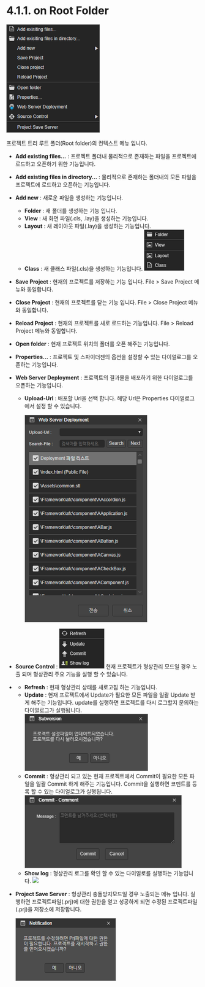 # 4.1.1. on Root Folder

![](../../.gitbook/assets/context-rootnode-01.png)

프로젝트 트리 루트 폴더\(Root folder\)의 컨텍스트 메뉴 입니다.

* **Add existing files...** :  프로젝트 폴더내 물리적으로 존재하는 파일을 프로젝트에 로드하고 오픈하기 위한 기능입니다.
* **Add existing files in directory...** :  물리적으로 존재하는 폴더내의 모든 파일을 프로젝트에 로드하고 오픈하는 기능입니다.
* **Add new** : 새로운 파일을 생성하는 기능입니다.
  * **Folder** : 새 폴더를 생성하는 기능 입니다.
  * **View** : 새 화면 파일\(.cls, .lay\)을 생성하는 기능입니다.
  * **Layout** : 새 레이아웃 파일\(.lay\)을 생성하는 기능입니다.
  * **Class** : 새 클래스 파일\(.cls\)을 생성하는 기능입니다. ![](../../.gitbook/assets/cotext-rootnode-addnew.png)
* **Save Project** : 현재의 프로젝트를 저장하는 기능 입니다. File &gt; Save Project 메뉴와 동일합니다.
* **Close Project** : 현재의 프로젝트를 닫는 기능 입니다. File &gt; Close Project 메뉴와 동일합니다.
* **Reload Project** : 현재의 프로젝트를 새로 로드하는 기능입니다. File &gt; Reload Project 메뉴와 동일합니다.
* **Open folder** : 현재 프로젝트 위치의 폴더를 오픈 해주는 기능입니다.
* **Properties...** : 프로젝트 및 스파이더젠의 옵션을 설정할 수 있는 다이얼로그를 오픈하는 기능입니다.
* **Web Server Deployment** : 프로젝트의 결과물을 배포하기 위한 다이얼로그를 오픈하는 기능입니다.
  * **Upload-Url** : 배포할 Url을 선택 합니다. 해당 Url은 Properties 다이얼로그에서 설정 할 수 있습니다. 

    ![](../../.gitbook/assets/context-rootnode-deployment.png)
* **Source Control** : ![](../../.gitbook/assets/context-sourcecontrol.png) 현재 프로젝트가 형상관리 모드일 경우 노출 되며 형상관리 주요 기능을 실행 할 수 있습니다.
* * **Refresh** :  현재 형상관리 상태를 새로고침 하는 기능입니다.
  * **Update** : 현재 프로젝트에서 Update가 필요한 모든 파일을 일괄 Update 받게 해주는 기능입니다. update를 실행하면 프로젝트를 다시 로그할지 문의하는 다이얼로그가 실행됩니다. ![](../../.gitbook/assets/dialog-svn-update.png)
  * **Commit** : 형상관리 되고 있는 현재 프로젝트에서 Commit이 필요한 모든 파일을 일괄 Commit 하게 해주는 기능입니다. Commit을 실행하면 코멘트를 등록 할 수 있는 다이얼로그가 실행됩니다. ![](../../.gitbook/assets/dialog-svn-commit.png)
  * **Show log** : 형상관리 로그를 확인 할 수 있는 다이얼로를 실행하는 기능입니다. ![](https://github.com/asoosoft/spidergen-guidebook/tree/eeac9656bff5b368e79bf9dad544cae218642e17/assets/pop-svn-showlog.png)
* **Project Save Server** : 형상관리 충돌방지모드일 경우 노출되는 메뉴 입니다. 실행하면 프로젝트파일\(.prj\)에 대한 권한을 얻고 성공하게 되면 수정된 프로젝트파일\(.prj\)을 저장소에 저장합니다.  

  ![](../../.gitbook/assets/dialog-svn-saveserver.png)

